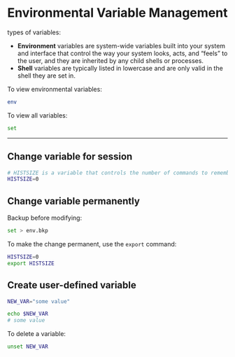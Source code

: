# Environmental Variable Management

types of variables:

* **Environment** variables are system-wide variables built into your system and interface that control the way your system looks, acts, and “feels” to the user, and they are inherited by any child shells or processes.
* **Shell** variables are typically listed in lowercase and are only valid in the shell they are set in.

To view environmental variables:

```bash
env
```

To view all variables:

```bash
set
```

---

## Change variable for session

```bash
# HISTSIZE is a variable that controls the number of commands to remember
HISTSIZE=0
```

## Change variable permanently

Backup before modifying:

```bash
set > env.bkp
```

To make the change permanent, use the `export` command:

```bash
HISTSIZE=0
export HISTSIZE
```

## Create user-defined variable

```bash
NEW_VAR="some value"

echo $NEW_VAR
# some value
```

To delete a variable:

```bash
unset NEW_VAR
```
